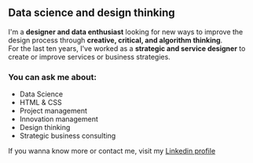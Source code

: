 ## Data science and design thinking
I'm a **designer and data enthusiast** looking for new ways to improve the design process through **creative, critical, and algorithm thinking**.  
For the last ten years, I've worked as a **strategic and service designer** to create or improve services or business strategies.  

### You can ask me about:

- Data Science
- HTML & CSS
- Project management
- Innovation management
- Design thinking
- Strategic business consulting

If you wanna know more or contact me, visit my [Linkedin profile](https://www.linkedin.com/in/franciscojaviercalero/)


<!--
**fjcalero/fjcalero** is a ✨ _special_ ✨ repository because its `README.md` (this file) appears on your GitHub profile.

Here are some ideas to get you started:

- 🔭 I’m currently working on ...
- 🌱 I’m currently learning ...
- 👯 I’m looking to collaborate on ...
- 🤔 I’m looking for help with ...
- 💬 Ask me about ...
- 📫 How to reach me: ...
- 😄 Pronouns: ...
- ⚡ Fun fact: ...
-->
